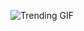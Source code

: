 
<!-- GIF_SECTION -->
![Trending GIF](https://media2.giphy.com/media/v1.Y2lkPThiYjIxNzcycXRkaTZkZGg1OXVmMTdvaXczNHZqam9oYjN5eTNsdmVubWs4NmN0bCZlcD12MV9naWZzX3NlYXJjaCZjdD1n/DC68y3eKJVmnOwcjQr/giphy.gif)
<!-- END_GIF_SECTION -->
